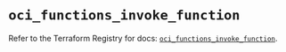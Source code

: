 # `oci_functions_invoke_function`

Refer to the Terraform Registry for docs: [`oci_functions_invoke_function`](https://registry.terraform.io/providers/hashicorp/oci/7.19.0/docs/resources/functions_invoke_function).
